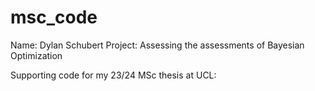 # msc_code
Name: Dylan Schubert
Project: Assessing the assessments of Bayesian
Optimization

Supporting code for my 23/24 MSc thesis at UCL:

